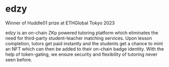 # edzy

Winner of Huddle01 prize at ETHGlobal Tokyo 2023

edzy is an on-chain ZKp powered tutoring platform which eliminates the need for third-party student-teacher matching services. 
Upon lesson completion, tutors get paid instantly and the students get a chance to mint an NFT which can then be added to their on-chain badge identity. 
With the help of token-gating, we ensure security and flexibility of tutoring never seen before. 
